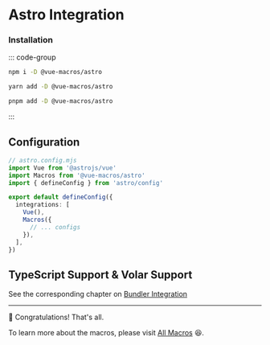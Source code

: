 # Astro Integration

### Installation

::: code-group

```bash [npm]
npm i -D @vue-macros/astro
```

```bash [yarn]
yarn add -D @vue-macros/astro
```

```bash [pnpm]
pnpm add -D @vue-macros/astro
```

:::

## Configuration

```ts
// astro.config.mjs
import Vue from '@astrojs/vue'
import Macros from '@vue-macros/astro'
import { defineConfig } from 'astro/config'

export default defineConfig({
  integrations: [
    Vue(),
    Macros({
      // ... configs
    }),
  ],
})
```

## TypeScript Support & Volar Support

See the corresponding chapter on [Bundler Integration](./bundler-integration.md#typescript-support)

---

:tada: Congratulations! That's all.

To learn more about the macros, please visit [All Macros](/macros/) :laughing:.
